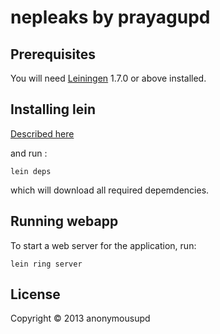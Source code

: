 # nepleaks by prayagupd

## Prerequisites

You will need [Leiningen][1] 1.7.0 or above installed.

[1]: https://github.com/technomancy/leiningen

## Installing lein 

[Described here](http://prayag-waves.blogspot.com.au/2013/01/installing-lein-on-ubuntu-1210.html)

and run : 

    lein deps 

which will download all required depemdencies.


## Running webapp

To start a web server for the application, run:

    lein ring server

## License

Copyright © 2013 anonymousupd
